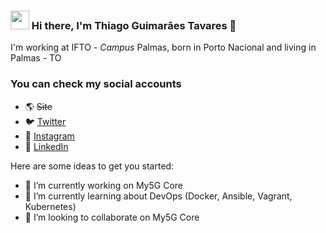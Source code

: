 ### <img src="https://media.giphy.com/media/hvRJCLFzcasrR4ia7z/giphy.gif" width="30px"> Hi there, I'm Thiago Guimarães Tavares 👋

I'm working at IFTO - *Campus* Palmas, born in Porto Nacional and living in Palmas - TO

### You can check my social accounts

- 🌎 ~~Site~~
- 🐦 [Twitter](https://twitter.com/thiagogmta)
- 📸 [Instagram](https://www.instagram.com/thiagogmta/)
- 💼 [LinkedIn](https://www.linkedin.com/in/thiago-guimar%C3%A3es-tavares-753baa87/)

Here are some ideas to get you started:

- 🔭 I’m currently working on My5G Core
- 🌱 I’m currently learning about DevOps (Docker, Ansible, Vagrant, Kubernetes)
- 👯 I’m looking to collaborate on My5G Core


